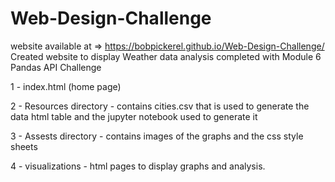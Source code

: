 # Web-Design-Challenge
website available at => https://bobpickerel.github.io/Web-Design-Challenge/
Created website to display Weather data analysis completed with Module 6 Pandas API Challenge
<p>1 - index.html (home page)</p>
<p>2 - Resources directory - contains cities.csv that is used to generate the data html table and the jupyter notebook used to generate it</p>
<p>3 - Assests directory - contains images of the graphs and the css style sheets</p>
<p>4 - visualizations - html pages to display graphs and analysis.</p>
